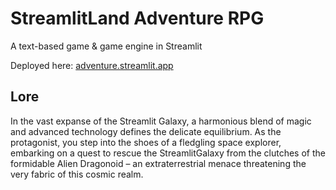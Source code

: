 # StreamlitLand Adventure RPG 

A text-based game & game engine in Streamlit

Deployed here: [adventure.streamlit.app](https://cosmic-adventure.streamlit.app/)

## Lore

In the vast expanse of the Streamlit Galaxy, a harmonious blend of magic and advanced technology defines the delicate equilibrium. As the protagonist, you step into the shoes of a fledgling space explorer, embarking on a quest to rescue the StreamlitGalaxy from the clutches of the formidable Alien Dragonoid – an extraterrestrial menace threatening the very fabric of this cosmic realm.
